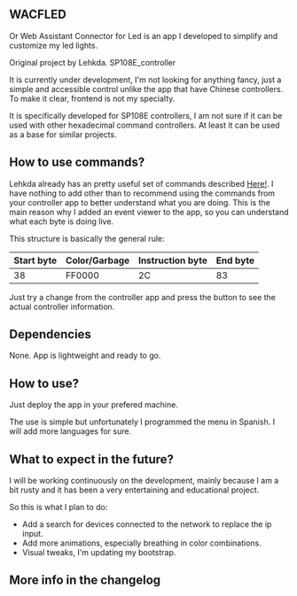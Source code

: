 
## WACFLED

Or Web Assistant Connector for Led is an app I developed to simplify and customize my led lights.

Original project by Lehkda. SP108E_controller

It is currently under development, I'm not looking for anything fancy, just a simple and accessible control unlike the app that have Chinese controllers. To make it clear, frontend is not my specialty.

It is specifically developed for SP108E controllers, I am not sure if it can be used with other hexadecimal command controllers. At least it can be used as a base for similar projects.

## How to use commands?

Lehkda already has an pretty useful set of commands described [Here!](https://github.com/Lehkeda/SP108E_controller/blob/6fe9bed8b593c9bf5cbd25f9f8d585a5c7e32e26/README.md).
I have nothing to add other than to recommend using the commands from your controller app to better understand what you are doing. This is the main reason why I added an event viewer to the app, so you can understand what each byte is doing live.

This structure is basically the general rule:

| Start byte | Color/Garbage | Instruction byte | End byte |
|--|--|--|--|
| 38 | FF0000 | 2C | 83 |

Just try a change from the controller app and press the button to see the actual controller information.

## Dependencies

None. App is lightweight and ready to go.

## How to use?

Just deploy the app in your prefered machine.

The use is simple but unfortunately I programmed the menu in Spanish. I will add more languages for sure.

## What to expect in the future?

I will be working continuously on the development, mainly because I am a bit rusty and it has been a very entertaining and educational project.

So this is what I plan to do:
- Add a search for devices connected to the network to replace the ip input.
- Add more animations, especially breathing in color combinations.
- Visual tweaks, I'm updating my bootstrap.
## More info in the changelog

